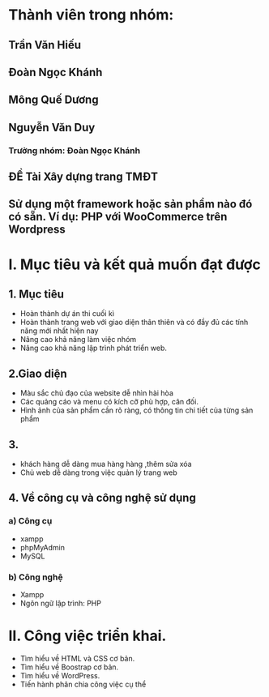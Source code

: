 # Thành viên trong nhóm:
## Trần Văn Hiếu
## Đoàn Ngọc Khánh
## Mông Quế Dương
## Nguyễn Văn Duy 
### Trưởng nhóm: Đoàn Ngọc Khánh

## ĐỀ Tài Xây dựng trang TMĐT
## Sử dụng một framework hoặc sản phẩm nào đó có sẵn. Ví dụ: PHP với WooCommerce trên Wordpress


# I. Mục tiêu và kết quả muốn đạt được
## 1. Mục tiêu
* Hoàn thành dự án thi cuối kì 
* Hoàn thành trang web với giao diện thân thiên và có đầy đủ các tính năng mới nhất hiện nay
* Nâng cao khả năng làm việc nhóm
* Nâng cao khả năng lập trình phát triển web.
## 2.Giao diện
* Màu sắc chủ đạo của website dễ nhìn hài hòa
* Các quảng cáo và menu có kích cỡ phù hợp, cân đối.
* Hình ảnh của sản phẩm cần rõ ràng, có thông tin chi tiết của từng sản phẩm
## 3.
* khách hàng dễ dàng mua hàng hàng ,thêm sửa xóa
* Chủ web dễ dàng trong việc quản lý trang web
## 4. Về công cụ và công nghệ sử dụng
### a) Công cụ
* xampp
* phpMyAdmin
* MySQL

### b) Công nghệ
* Xampp
* Ngôn ngữ lập trình: PHP

# II. Công việc triển khai. 
* Tìm hiểu về HTML và CSS cơ bản. 
* Tìm hiểu về Boostrap cơ bản.
* Tìm hiểu về WordPress. 
* Tiến hành phân chia công việc cụ thể 
